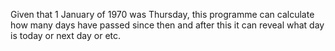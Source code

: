 Given that 1 January of 1970 was Thursday, this programme can calculate how many days have passed since then and after this it can reveal what day is today or next day or etc.
